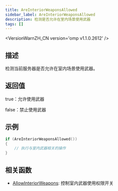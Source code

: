 ```yaml
---
title: AreInteriorWeaponsAllowed
sidebar_label: AreInteriorWeaponsAllowed
description: 检测是否允许在室内场景使用武器
tags: []
---
```


<VersionWarnZH_CN version='omp v1.1.0.2612' />

## 描述

检测当前服务器是否允许在室内场景使用武器。

## 返回值

true：允许使用武器

false：禁止使用武器

## 示例

```c
if (AreInteriorWeaponsAllowed())
{
    // 执行与室内武器相关的操作
}
```

## 相关函数

- [AllowInteriorWeapons](AllowInteriorWeapons): 控制室内武器使用权限开关
